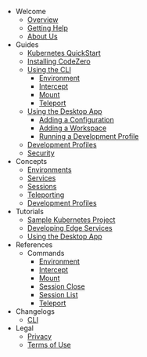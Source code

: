 - Welcome
  - [Overview](/welcome/overview)
  - [Getting Help](/welcome/getting-help)
  - [About Us](/welcome/about-us)
- Guides
  - [Kubernetes QuickStart](/guides/kubernetes-quickstart)
  - [Installing CodeZero](/guides/installing)
  - [Using the CLI](/guides/using-cli)
    - [Environment](/guides/commands/environment)
    - [Intercept](/guides/commands/intercept)
    - [Mount](/guides/commands/mount)
    - [Teleport](/guides/commands/teleport)
  - [Using the Desktop App](/guides/using-desktop-app)
    - [Adding a Configuration](/guides/usage/adding-a-configuration)
    - [Adding a Workspace](/guides/usage/adding-a-workspace)
    - [Running a Development Profile](/guides/usage/running-a-dev-profile)
  - [Development Profiles](/guides/development-profiles)
  - [Security](/guides/security)
- Concepts
  - [Environments](/concepts/environments)
  - [Services](/concepts/services)
  - [Sessions](/concepts/sessions)
  - [Teleporting](/concepts/teleporting)
  - [Development Profiles](/concepts/profiles)
- Tutorials
  - [Sample Kubernetes Project](/tutorials/sample-project)
  - [Developing Edge Services](/tutorials/edge)
  - [Using the Desktop App](/tutorials/desktop-app)
- References
  - Commands
    - [Environment](/references/environment)
    - [Intercept](/references/intercept)
    - [Mount](/references/mount)
    - [Session Close](/references/session-close)
    - [Session List](/references/session-list)
    - [Teleport](/references/teleport)
- Changelogs
  - [CLI](/changelogs/cli)
- Legal
  - [Privacy](https://codezero.io/privacy)
  - [Terms of Use](https://codezero.io/terms)
